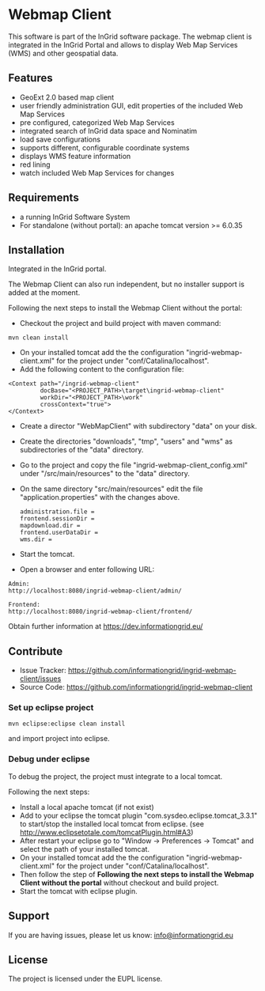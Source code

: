 Webmap Client
=============

This software is part of the InGrid software package. The webmap client is integrated in the InGrid Portal and allows to display Web Map Services (WMS) and other geospatial data.


Features
--------

- GeoExt 2.0 based map client
- user friendly administration GUI, edit properties of the included Web Map Services
- pre configured, categorized Web Map Services
- integrated search of InGrid data space and Nominatim
- load save configurations
- supports different, configurable coordinate systems
- displays WMS feature information
- red lining
- watch included Web Map Services for changes



Requirements
-------------

- a running InGrid Software System
- For standalone (without portal): an apache tomcat version >= 6.0.35

Installation
------------

Integrated in the InGrid portal. 

The Webmap Client can also run independent, but no installer support is added at the moment.

Following the next steps to install the Webmap Client without the portal:

- Checkout the project and build project with maven command:
```
mvn clean install
```
- On your installed tomcat add the the configuration "ingrid-webmap-client.xml" for the project under "conf/Catalina/localhost".
- Add the following content to the configuration file:

```
<Context path="/ingrid-webmap-client"
         docBase="<PROJECT_PATH>\target\ingrid-webmap-client"
         workDir="<PROJECT_PATH>\work"
         crossContext="true">
</Context>
```
- Create a director "WebMapClient" with subdirectory "data" on your disk.
- Create the directories "downloads", "tmp", "users" and "wms" as subdirectories of the "data" directory.
- Go to the project and copy the file "ingrid-webmap-client\_config.xml" under "/src/main/resources" to the "data" directory.
- On the same directory "src/main/resources" edit the file "application.properties" with the changes above.

	 ```
	 administration.file = 
	 frontend.sessionDir = 
	 mapdownload.dir = 
	 frontend.userDataDir =
	 wms.dir =
	 ```
- Start the tomcat. 
- Open a browser and enter following URL:

```
Admin:
http://localhost:8080/ingrid-webmap-client/admin/

Frontend:
http://localhost:8080/ingrid-webmap-client/frontend/
```

Obtain further information at https://dev.informationgrid.eu/


Contribute
----------

- Issue Tracker: https://github.com/informationgrid/ingrid-webmap-client/issues
- Source Code: https://github.com/informationgrid/ingrid-webmap-client
 
### Set up eclipse project

```
mvn eclipse:eclipse clean install
```

and import project into eclipse. 

### Debug under eclipse

To debug the project, the project must integrate to a local tomcat.

Following the next steps:

- Install a local apache tomcat (if not exist)
- Add to your eclipse the tomcat plugin "com.sysdeo.eclipse.tomcat_3.3.1" to start/stop the installed local tomcat from eclipse. (see http://www.eclipsetotale.com/tomcatPlugin.html#A3)
- After restart your eclipse go to "Window -> Preferences -> Tomcat" and select the path of your installed tomcat.
- On your installed tomcat add the the configuration "ingrid-webmap-client.xml" for the project under "conf/Catalina/localhost".
- Then follow the step of **Following the next steps to install the Webmap Client without the portal** without checkout and build project.
- Start the tomcat with eclipse plugin.

Support
-------

If you are having issues, please let us know: info@informationgrid.eu

License
-------

The project is licensed under the EUPL license.
